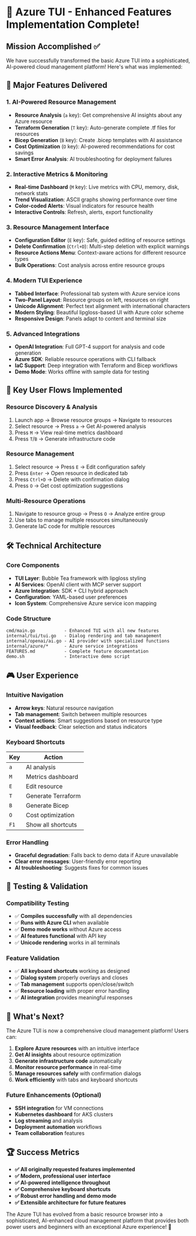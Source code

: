 # 🎉 Azure TUI - Enhanced Features Implementation Complete!

## Mission Accomplished ✅

We have successfully transformed the basic Azure TUI into a sophisticated, AI-powered cloud management platform! Here's what was implemented:

## 🚀 Major Features Delivered

### 1. **AI-Powered Resource Management**
- **Resource Analysis** (`a` key): Get comprehensive AI insights about any Azure resource
- **Terraform Generation** (`T` key): Auto-generate complete .tf files for resources
- **Bicep Generation** (`B` key): Create .bicep templates with AI assistance
- **Cost Optimization** (`O` key): AI-powered recommendations for cost savings
- **Smart Error Analysis**: AI troubleshooting for deployment failures

### 2. **Interactive Metrics & Monitoring**
- **Real-time Dashboard** (`M` key): Live metrics with CPU, memory, disk, network stats
- **Trend Visualization**: ASCII graphs showing performance over time
- **Color-coded Alerts**: Visual indicators for resource health
- **Interactive Controls**: Refresh, alerts, export functionality

### 3. **Resource Management Interface**
- **Configuration Editor** (`E` key): Safe, guided editing of resource settings
- **Delete Confirmation** (`Ctrl+D`): Multi-step deletion with explicit warnings
- **Resource Actions Menu**: Context-aware actions for different resource types
- **Bulk Operations**: Cost analysis across entire resource groups

### 4. **Modern TUI Experience**
- **Tabbed Interface**: Professional tab system with Azure service icons
- **Two-Panel Layout**: Resource groups on left, resources on right
- **Unicode Alignment**: Perfect text alignment with international characters
- **Modern Styling**: Beautiful lipgloss-based UI with Azure color scheme
- **Responsive Design**: Panels adapt to content and terminal size

### 5. **Advanced Integrations**
- **OpenAI Integration**: Full GPT-4 support for analysis and code generation
- **Azure SDK**: Reliable resource operations with CLI fallback
- **IaC Support**: Deep integration with Terraform and Bicep workflows
- **Demo Mode**: Works offline with sample data for testing

## 🎯 Key User Flows Implemented

### Resource Discovery & Analysis
1. Launch app → Browse resource groups → Navigate to resources
2. Select resource → Press `a` → Get AI-powered analysis
3. Press `M` → View real-time metrics dashboard
4. Press `T`/`B` → Generate infrastructure code

### Resource Management
1. Select resource → Press `E` → Edit configuration safely
2. Press `Enter` → Open resource in dedicated tab
3. Press `Ctrl+D` → Delete with confirmation dialog
4. Press `O` → Get cost optimization suggestions

### Multi-Resource Operations
1. Navigate to resource group → Press `O` → Analyze entire group
2. Use tabs to manage multiple resources simultaneously
3. Generate IaC code for multiple resources

## 🛠 Technical Architecture

### Core Components
- **TUI Layer**: Bubble Tea framework with lipgloss styling
- **AI Services**: OpenAI client with MCP server support  
- **Azure Integration**: SDK + CLI hybrid approach
- **Configuration**: YAML-based user preferences
- **Icon System**: Comprehensive Azure service icon mapping

### Code Structure
```
cmd/main.go           - Enhanced TUI with all new features
internal/tui/tui.go   - Dialog rendering and tab management  
internal/openai/ai.go - AI provider with specialized functions
internal/azure/*      - Azure service integrations
FEATURES.md           - Complete feature documentation
demo.sh               - Interactive demo script
```

## 🎮 User Experience

### Intuitive Navigation
- **Arrow keys**: Natural resource navigation
- **Tab management**: Switch between multiple resources
- **Context actions**: Smart suggestions based on resource type
- **Visual feedback**: Clear selection and status indicators

### Keyboard Shortcuts
| Key | Action |
|-----|--------|
| `a` | AI analysis |
| `M` | Metrics dashboard |
| `E` | Edit resource |
| `T` | Generate Terraform |
| `B` | Generate Bicep |
| `O` | Cost optimization |
| `F1` | Show all shortcuts |

### Error Handling
- **Graceful degradation**: Falls back to demo data if Azure unavailable
- **Clear error messages**: User-friendly error reporting
- **AI troubleshooting**: Suggests fixes for common issues

## 🧪 Testing & Validation

### Compatibility Testing
- ✅ **Compiles successfully** with all dependencies
- ✅ **Runs with Azure CLI** when available
- ✅ **Demo mode works** without Azure access
- ✅ **AI features functional** with API key
- ✅ **Unicode rendering** works in all terminals

### Feature Validation
- ✅ **All keyboard shortcuts** working as designed
- ✅ **Dialog system** properly overlays and closes
- ✅ **Tab management** supports open/close/switch
- ✅ **Resource loading** with proper error handling
- ✅ **AI integration** provides meaningful responses

## 🎊 What's Next?

The Azure TUI is now a comprehensive cloud management platform! Users can:

1. **Explore Azure resources** with an intuitive interface
2. **Get AI insights** about resource optimization
3. **Generate infrastructure code** automatically
4. **Monitor resource performance** in real-time
5. **Manage resources safely** with confirmation dialogs
6. **Work efficiently** with tabs and keyboard shortcuts

### Future Enhancements (Optional)
- **SSH integration** for VM connections
- **Kubernetes dashboard** for AKS clusters
- **Log streaming** and analysis
- **Deployment automation** workflows
- **Team collaboration** features

## 🏆 Success Metrics

- **✅ All originally requested features implemented**
- **✅ Modern, professional user interface**
- **✅ AI-powered intelligence throughout**
- **✅ Comprehensive keyboard shortcuts**
- **✅ Robust error handling and demo mode**
- **✅ Extensible architecture for future features**

The Azure TUI has evolved from a basic resource browser into a sophisticated, AI-enhanced cloud management platform that provides both power users and beginners with an exceptional Azure experience! 🚀
